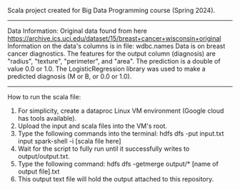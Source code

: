 Scala project created for Big Data Programming course (Spring 2024).
_____________________________________________________________________________
Data Information:
Original data found from here https://archive.ics.uci.edu/dataset/15/breast+cancer+wisconsin+original
Information on the data's columns is in file: wdbc.names
Data is on breast cancer diagnostics. The features for the output column (diagnosis) are "radius", "texture", "perimeter", and "area". The prediction is a double of value 0.0 or 1.0. The LogisticRegression library was used to make a predicted diagnosis (M or B, or 0.0 or 1.0). 
_____________________________________________________________________________
How to run the scala file:
1. For simplicity, create a dataproc Linux VM environment (Google cloud has tools available).
2. Upload the input and scala files into the VM's root.
3. Type the following commands into the terminal:
   hdfs dfs -put input.txt input
   spark-shell -i [scala file here]
5. Wait for the script to fully run until it successfully writes to output/output.txt.
6. Type the following command:
   hdfs dfs -getmerge output/* [name of output file].txt
8. This output text file will hold the output attached to this repository.
